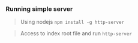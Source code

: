 ### Running simple server
> Using nodejs `npm install -g http-server`

> Access to index root file and run `http-server` 